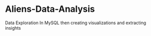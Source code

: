 # Aliens-Data-Analysis
Data Exploration In MySQL then creating visualizations and extracting insights

